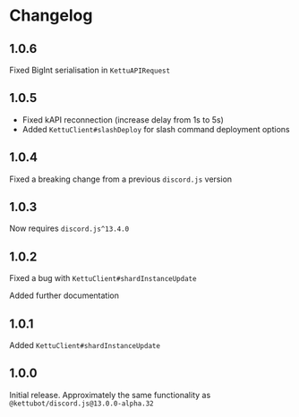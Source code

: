 # Changelog

## 1.0.6

Fixed BigInt serialisation in `KettuAPIRequest`

## 1.0.5

- Fixed kAPI reconnection (increase delay from 1s to 5s)
- Added `KettuClient#slashDeploy` for slash command deployment options

## 1.0.4

Fixed a breaking change from a previous `discord.js` version

## 1.0.3

Now requires `discord.js^13.4.0`

## 1.0.2

Fixed a bug with `KettuClient#shardInstanceUpdate`

Added further documentation

## 1.0.1

Added `KettuClient#shardInstanceUpdate`

## 1.0.0

Initial release. Approximately the same functionality as `@kettubot/discord.js@13.0.0-alpha.32`
